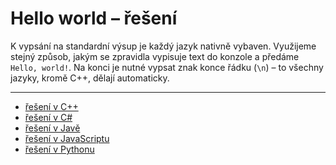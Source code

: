 # Hello world – řešení

K vypsání na standardní výsup je každý jazyk nativně vybaven. Využijeme stejný způsob, jakým se zpravidla vypisuje text
do konzole a předáme `Hello, world!`. Na konci je nutné vypsat znak konce řádku (`\n`) – to všechny jazyky, kromě C++,
dělají automaticky.

---

- [řešení v C++](/ulohy/01-hello-world/reseni/main.cpp)
- [řešení v C#](/ulohy/01-hello-world/reseni/main.cs)
- [řešení v Javě](/ulohy/01-hello-world/reseni/Main.java)
- [řešení v JavaScriptu](/ulohy/01-hello-world/reseni/main.js)
- [řešení v Pythonu](/ulohy/01-hello-world/reseni/main.py)
